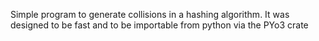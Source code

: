 Simple program to generate collisions in a hashing algorithm. 
It was designed to be fast and to be importable from python via the PYo3 crate
